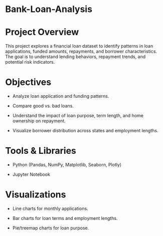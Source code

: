 # Bank-Loan-Analysis
# Project Overview

This project explores a financial loan dataset to identify patterns in loan applications, funded amounts, repayments, and borrower characteristics. The goal is to understand lending behaviors, repayment trends, and potential risk indicators.

# Objectives

* Analyze loan application and funding patterns.

* Compare good vs. bad loans.

* Understand the impact of loan purpose, term length, and home ownership on repayment.

* Visualize borrower distribution across states and employment lengths.


# Tools & Libraries

* Python (Pandas, NumPy, Matplotlib, Seaborn, Plotly)

* Jupyter Notebook


# Visualizations

* Line charts for monthly applications.

* Bar charts for loan terms and employment lengths.

* Pie/treemap charts for loan purpose.
